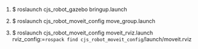 
1. $ roslaunch cjs_robot_gazebo bringup.launch

2. $ roslaunch cjs_robot_moveit_config move_group.launch

3. $ roslaunch cjs_robot_moveit_config moveit_rviz.launch rviz_config:=`rospack find cjs_robot_moveit_config`/launch/moveit.rviz

